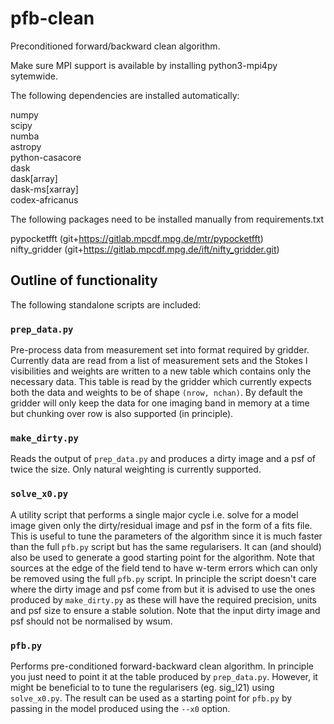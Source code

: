 # pfb-clean
Preconditioned forward/backward clean algorithm.

Make sure MPI support is available by installing python3-mpi4py sytemwide.

The following dependencies are installed automatically:

numpy\
scipy\
numba\
astropy\
python-casacore\
dask\
dask[array]\
dask-ms[xarray]\
codex-africanus

The following packages need to be installed manually from requirements.txt

pypocketfft (git+https://gitlab.mpcdf.mpg.de/mtr/pypocketfft) \
nifty_gridder (git+https://gitlab.mpcdf.mpg.de/ift/nifty_gridder.git)


## Outline of functionality
The following standalone scripts are included:


### ```prep_data.py```
Pre-process data from measurement set into format required by gridder.
Currently data are read from a list of measurement sets and the Stokes I visibilities and weights are written to a new table which contains only the necessary data.
This table is read by the gridder which currently expects both the data and weights to be of shape ```(nrow, nchan)```. 
By default the gridder will only keep the data for one imaging band in memory at a time but chunking over row is also supported (in principle). 


### ```make_dirty.py``` 
Reads the output of ```prep_data.py``` and produces a dirty image and a psf of twice the size.
Only natural weighting is currently supported. 


### ```solve_x0.py```
A utility script that performs a single major cycle i.e. solve for a model image given only the dirty/residual image and psf in the form of a fits file. 
This is useful to tune the parameters of the algorithm since it is much faster than the full ```pfb.py``` script but has the same regularisers.
It can (and should) also be used to generate a good starting point for the algorithm.
Note that sources at the edge of the field tend to have w-term errors which can only be removed using the full ```pfb.py``` script.
In principle the script doesn't care where the dirty image and psf come from but it is advised to use the ones produced by ```make_dirty.py```
as these will have the required precision, units and psf size to ensure a stable solution.
Note that the input dirty image and psf should not be normalised by wsum. 


### ```pfb.py```
Performs pre-conditioned forward-backward clean algorithm. 
In principle you just need to point it at the table produced by ```prep_data.py```.
However, it might be beneficial to to tune the regularisers (eg. sig_l21) using ```solve_x0.py```.
The result can be used as a starting point for ```pfb.py``` by passing in the model produced using the ```--x0``` option.

